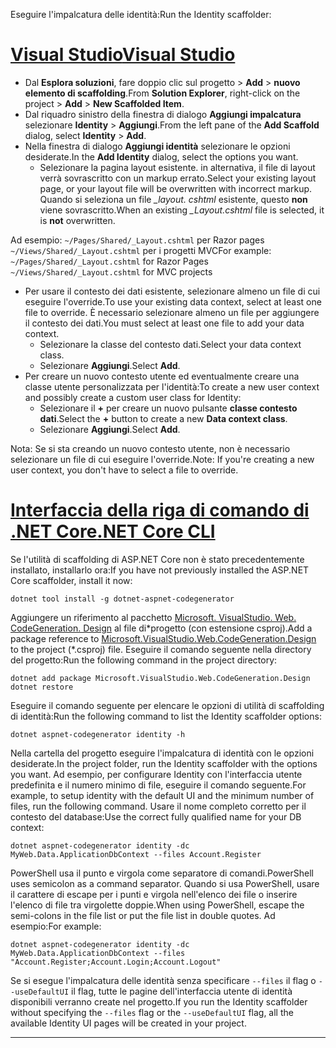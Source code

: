 <span data-ttu-id="17ac7-101">Eseguire l'impalcatura delle identità:</span><span class="sxs-lookup"><span data-stu-id="17ac7-101">Run the Identity scaffolder:</span></span>

# <a name="visual-studiotabvisual-studio"></a>[<span data-ttu-id="17ac7-102">Visual Studio</span><span class="sxs-lookup"><span data-stu-id="17ac7-102">Visual Studio</span></span>](#tab/visual-studio)

* <span data-ttu-id="17ac7-103">Dal **Esplora soluzioni**, fare doppio clic sul progetto > **Add** > **nuovo elemento di scaffolding**.</span><span class="sxs-lookup"><span data-stu-id="17ac7-103">From **Solution Explorer**, right-click on the project > **Add** > **New Scaffolded Item**.</span></span>
* <span data-ttu-id="17ac7-104">Dal riquadro sinistro della finestra di dialogo **Aggiungi impalcatura** selezionare **Identity** > **Aggiungi**.</span><span class="sxs-lookup"><span data-stu-id="17ac7-104">From the left pane of the **Add Scaffold** dialog, select **Identity** > **Add**.</span></span>
* <span data-ttu-id="17ac7-105">Nella finestra di dialogo **Aggiungi identità** selezionare le opzioni desiderate.</span><span class="sxs-lookup"><span data-stu-id="17ac7-105">In the **Add Identity** dialog, select the options you want.</span></span>
  * <span data-ttu-id="17ac7-106">Selezionare la pagina layout esistente. in alternativa, il file di layout verrà sovrascritto con un markup errato.</span><span class="sxs-lookup"><span data-stu-id="17ac7-106">Select your existing layout page, or your layout file will be overwritten with incorrect markup.</span></span> <span data-ttu-id="17ac7-107">Quando si seleziona un file  *\_layout. cshtml* esistente, questo **non** viene sovrascritto.</span><span class="sxs-lookup"><span data-stu-id="17ac7-107">When an existing *\_Layout.cshtml* file is selected, it is **not** overwritten.</span></span>

 <span data-ttu-id="17ac7-108">Ad esempio: `~/Pages/Shared/_Layout.cshtml` per Razor pages `~/Views/Shared/_Layout.cshtml` per i progetti MVC</span><span class="sxs-lookup"><span data-stu-id="17ac7-108">For example: `~/Pages/Shared/_Layout.cshtml` for Razor Pages `~/Views/Shared/_Layout.cshtml` for MVC projects</span></span>
* <span data-ttu-id="17ac7-109">Per usare il contesto dei dati esistente, selezionare almeno un file di cui eseguire l'override.</span><span class="sxs-lookup"><span data-stu-id="17ac7-109">To use your existing data context, select at least one file to override.</span></span> <span data-ttu-id="17ac7-110">È necessario selezionare almeno un file per aggiungere il contesto dei dati.</span><span class="sxs-lookup"><span data-stu-id="17ac7-110">You must select at least one file to add your data context.</span></span>
  * <span data-ttu-id="17ac7-111">Selezionare la classe del contesto dati.</span><span class="sxs-lookup"><span data-stu-id="17ac7-111">Select your data context class.</span></span>
  * <span data-ttu-id="17ac7-112">Selezionare **Aggiungi**.</span><span class="sxs-lookup"><span data-stu-id="17ac7-112">Select **Add**.</span></span>
* <span data-ttu-id="17ac7-113">Per creare un nuovo contesto utente ed eventualmente creare una classe utente personalizzata per l'identità:</span><span class="sxs-lookup"><span data-stu-id="17ac7-113">To create a new user context and possibly create a custom user class for Identity:</span></span>
  * <span data-ttu-id="17ac7-114">Selezionare il **+** per creare un nuovo pulsante **classe contesto dati**.</span><span class="sxs-lookup"><span data-stu-id="17ac7-114">Select the **+** button to create a new **Data context class**.</span></span>
  * <span data-ttu-id="17ac7-115">Selezionare **Aggiungi**.</span><span class="sxs-lookup"><span data-stu-id="17ac7-115">Select **Add**.</span></span>

<span data-ttu-id="17ac7-116">Nota: Se si sta creando un nuovo contesto utente, non è necessario selezionare un file di cui eseguire l'override.</span><span class="sxs-lookup"><span data-stu-id="17ac7-116">Note: If you're creating a new user context, you don't have to select a file to override.</span></span>

# <a name="net-core-clitabnetcore-cli"></a>[<span data-ttu-id="17ac7-117">Interfaccia della riga di comando di .NET Core</span><span class="sxs-lookup"><span data-stu-id="17ac7-117">.NET Core CLI</span></span>](#tab/netcore-cli)

<span data-ttu-id="17ac7-118">Se l'utilità di scaffolding di ASP.NET Core non è stato precedentemente installato, installarlo ora:</span><span class="sxs-lookup"><span data-stu-id="17ac7-118">If you have not previously installed the ASP.NET Core scaffolder, install it now:</span></span>

```dotnetcli
dotnet tool install -g dotnet-aspnet-codegenerator
```

<span data-ttu-id="17ac7-119">Aggiungere un riferimento al pacchetto [Microsoft. VisualStudio. Web. CodeGeneration. Design](https://www.nuget.org/packages/Microsoft.VisualStudio.Web.CodeGeneration.Design/) al file di\*progetto (con estensione csproj).</span><span class="sxs-lookup"><span data-stu-id="17ac7-119">Add a package reference to [Microsoft.VisualStudio.Web.CodeGeneration.Design](https://www.nuget.org/packages/Microsoft.VisualStudio.Web.CodeGeneration.Design/) to the project (\*.csproj) file.</span></span> <span data-ttu-id="17ac7-120">Eseguire il comando seguente nella directory del progetto:</span><span class="sxs-lookup"><span data-stu-id="17ac7-120">Run the following command in the project directory:</span></span>

```dotnetcli
dotnet add package Microsoft.VisualStudio.Web.CodeGeneration.Design
dotnet restore
```

<span data-ttu-id="17ac7-121">Eseguire il comando seguente per elencare le opzioni di utilità di scaffolding di identità:</span><span class="sxs-lookup"><span data-stu-id="17ac7-121">Run the following command to list the Identity scaffolder options:</span></span>

```dotnetcli
dotnet aspnet-codegenerator identity -h
```

<span data-ttu-id="17ac7-122">Nella cartella del progetto eseguire l'impalcatura di identità con le opzioni desiderate.</span><span class="sxs-lookup"><span data-stu-id="17ac7-122">In the project folder, run the Identity scaffolder with the options you want.</span></span> <span data-ttu-id="17ac7-123">Ad esempio, per configurare Identity con l'interfaccia utente predefinita e il numero minimo di file, eseguire il comando seguente.</span><span class="sxs-lookup"><span data-stu-id="17ac7-123">For example, to setup identity with the default UI and the minimum number of files, run the following command.</span></span> <span data-ttu-id="17ac7-124">Usare il nome completo corretto per il contesto del database:</span><span class="sxs-lookup"><span data-stu-id="17ac7-124">Use the correct fully qualified name for your DB context:</span></span>

```dotnetcli
dotnet aspnet-codegenerator identity -dc MyWeb.Data.ApplicationDbContext --files Account.Register
```

<span data-ttu-id="17ac7-125">PowerShell usa il punto e virgola come separatore di comandi.</span><span class="sxs-lookup"><span data-stu-id="17ac7-125">PowerShell uses semicolon as a command separator.</span></span> <span data-ttu-id="17ac7-126">Quando si usa PowerShell, usare il carattere di escape per i punti e virgola nell'elenco dei file o inserire l'elenco di file tra virgolette doppie.</span><span class="sxs-lookup"><span data-stu-id="17ac7-126">When using PowerShell, escape the semi-colons in the file list or put the file list in double quotes.</span></span> <span data-ttu-id="17ac7-127">Ad esempio:</span><span class="sxs-lookup"><span data-stu-id="17ac7-127">For example:</span></span>

```dotnetcli
dotnet aspnet-codegenerator identity -dc MyWeb.Data.ApplicationDbContext --files "Account.Register;Account.Login;Account.Logout"
```

<span data-ttu-id="17ac7-128">Se si esegue l'impalcatura delle identità senza specificare `--files` il flag o `--useDefaultUI` il flag, tutte le pagine dell'interfaccia utente di identità disponibili verranno create nel progetto.</span><span class="sxs-lookup"><span data-stu-id="17ac7-128">If you run the Identity scaffolder without specifying the `--files` flag or the `--useDefaultUI` flag, all the available Identity UI pages will be created in your project.</span></span>

---
